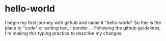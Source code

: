 # hello-world
I begin my first journey with github and name it "hello-world"
So this is the place to "code" or writing text, I ponder ... Following the github guidelines, I'm making this typing practice to describe my changes.

